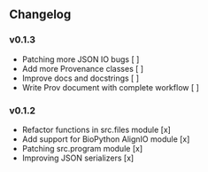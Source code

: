 ## Changelog

### v0.1.3
* Patching more JSON IO bugs [ ]
* Add more Provenance classes [ ]
* Improve docs and docstrings [ ]
* Write Prov document with complete workflow [ ]

### v0.1.2
* Refactor functions in src.files module [x]
* Add support for BioPython AlignIO module [x]
* Patching src.program module [x]
* Improving JSON serializers [x]